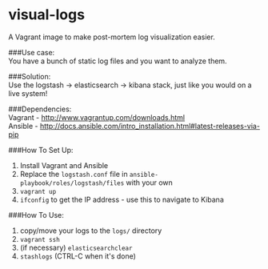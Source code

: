 visual-logs
===========

A Vagrant image to make post-mortem log visualization easier.

###Use case:  
You have a bunch of static log files and you want to analyze them.

###Solution:  
Use the logstash -> elasticsearch -> kibana stack, just like you would on a live system!

###Dependencies:  
Vagrant - http://www.vagrantup.com/downloads.html  
Ansible - http://docs.ansible.com/intro_installation.html#latest-releases-via-pip

###How To Set Up:  
1) Install Vagrant and Ansible  
2) Replace the ```logstash.conf``` file in ```ansible-playbook/roles/logstash/files``` with your own  
3) ```vagrant up```  
4) ```ifconfig``` to get the IP address - use this to navigate to Kibana

###How To Use:  
1) copy/move your logs to the ```logs/``` directory  
2) ```vagrant ssh```  
3) (if necessary) ```elasticsearchclear```  
4) ```stashlogs``` (CTRL-C when it's done)
